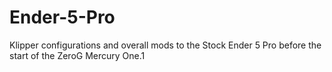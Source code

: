 # Ender-5-Pro
Klipper configurations and overall mods to the Stock Ender 5 Pro before the start of the ZeroG Mercury One.1
